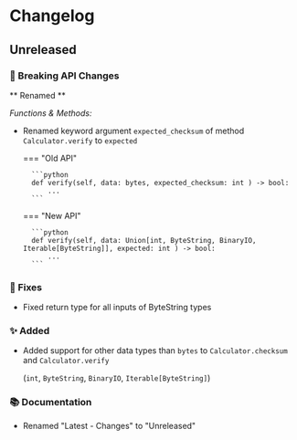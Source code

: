 # Changelog

## Unreleased 

### 🚨 Breaking API Changes 

** Renamed **

*Functions & Methods:*

* Renamed keyword argument `expected_checksum` of method `Calculator.verify` to `expected`

    === "Old API"

        ```python
        def verify(self, data: bytes, expected_checksum: int ) -> bool:
            ...
        ```
      
    === "New API"
      
        ```python
        def verify(self, data: Union[int, ByteString, BinaryIO, Iterable[ByteString]], expected: int ) -> bool:
            ...
        ```
 
### 🐛 Fixes
* Fixed return type for all inputs of ByteString types

### ✨ Added
* Added support for other data types than `bytes` to `Calculator.checksum` and `Calculator.verify`
 
     (`int`, `ByteString`, `BinaryIO`, `Iterable[ByteString]`)

### 📚 Documentation
* Renamed "Latest - Changes" to "Unreleased"
